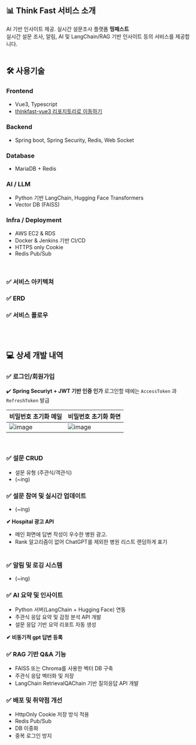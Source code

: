 ## :bar_chart: Think Fast 서비스 소개
AI 기반 인사이트 제공. 실시간 설문조사 플랫폼 **띵패스트**
<br/>
실시간 설문 조사, 알림, AI 및 LangChain/RAG 기반 인사이트 등의 서비스를 제공합니다.
<br/>
<br/>

## 🛠  사용기술

### **Frontend**
- Vue3, Typescript
- [thinkfast-vue3 리포지토리로 이동하기](https://github.com/kwakchaewon/thinkfast-vue3)

### **Backend**
- Spring boot, Spring Security, Redis, Web Socket

### **Database**
- MariaDB + Redis

### **AI / LLM**
- Python 기반 LangChain, Hugging Face Transformers
- Vector DB (FAISS)

### **Infra / Deployment**
- AWS EC2 & RDS
- Docker & Jenkins 기반 CI/CD
- HTTPS only Cookie
- Redis Pub/Sub
<br/>

### ✅ 서비스 아키텍쳐


### ✅ ERD 


### ✅ 서비스 플로우 
<br/>
<br/>


## 💻 상세 개발 내역
### ✅ 로그인/회원가입
✔️ **Spring Securiyt + JWT 기반 인증 인가**
로그인할 때에는 `AccessToken` 과 `RefreshToken` 발급

|비밀번호 초기화 메일|비밀번호 초기화 화면|
|---|---|
|![image](https://github.com/AIVLE-School-Third-Big-Project/Team11-Project/assets/76936390/ea45c4c8-2a2a-4c51-bb27-4bf21f1f8c64)|![image](https://github.com/AIVLE-School-Third-Big-Project/Team11-Project/assets/76936390/2899f85b-1dea-4f25-b664-033b187f4f4f)|
<br/>

### ✅ 설문 CRUD
- 설문 유형 (주관식/객관식)
- (~ing)


### ✅ 설문 참여 및 실시간 업데이트
- (~ing)

**✔ Hospital 광고 API**
- 메인 화면에 답변 작성이 우수한 병원 광고.<br/>
- Rank 알고리즘이 없어 ChatGPT를 제외한 병원 리스트 랜덤하게 표기 <br/><br/>


### ✅ 알림 및 로깅 시스템
- (~ing) <br/>

### ✅ AI 요약 및 인사이트
- Python 서버(LangChain + Hugging Face) 연동 <br/>
- 주관식 응답 요약 및 감정 분석 API 개발<br/>
- 설문 응답 기반 요약 리포트 자동 생성<br/>

**✔ 비동기적 gpt 답변 등록**


### ✅ RAG 기반 Q&A 기능
- FAISS 또는 Chroma를 사용한 벡터 DB 구축<br/>
- 주관식 응답 벡터화 및 저장 <br/>
- LangChain RetrievalQAChain 기반 질의응답 API 개발<br/>

### ✅ 배포 및 취약점 개선 
- HttpOnly Cookie 저장 방식 적용
- Redis Pub/Sub
- DB 이중화
- 중복 로그인 방지
<br/><br/>
